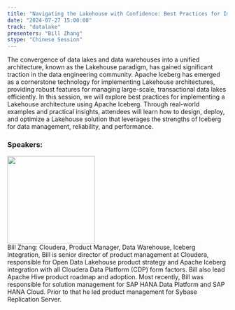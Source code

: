 ```yaml
---
title: "Navigating the Lakehouse with Confidence: Best Practices for Implementation with Apache Iceberg"
date: "2024-07-27 15:00:00" 
track: "datalake"
presenters: "Bill Zhang"
stype: "Chinese Session"
---
```

The convergence of data lakes and data warehouses into a unified architecture, known as the Lakehouse paradigm, has gained significant traction in the data engineering community. Apache Iceberg has emerged as a cornerstone technology for implementing Lakehouse architectures, providing robust features for managing large-scale, transactional data lakes efficiently.
In this session, we will explore best practices for implementing a Lakehouse architecture using Apache Iceberg. Through real-world examples and practical insights, attendees will learn how to design, deploy, and optimize a Lakehouse solution that leverages the strengths of Iceberg for data management, reliability, and performance.
 ### Speakers: 
 <img src="https://sessionize.com/image/e28e-400o400o1-3b8FgBdqvgtKZzMoE9etw3.jpg" width="200" /><br>Bill Zhang: Cloudera, Product Manager, Data Warehouse, Iceberg Integration, Bill is senior director of product management at Cloudera, responsible for Open Data Lakehouse product strategy and Apache Iceberg integration with all Cloudera Data Platform (CDP) form factors.  Bill also lead Apache Hive product roadmap and adoption.  Most recently, Bill was responsible for solution management for SAP HANA Data Platform and SAP HANA Cloud. Prior to that he led product management for Sybase Replication Server.
 <br><br>